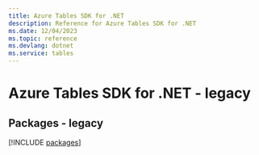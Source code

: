 ```yaml
---
title: Azure Tables SDK for .NET
description: Reference for Azure Tables SDK for .NET
ms.date: 12/04/2023
ms.topic: reference
ms.devlang: dotnet
ms.service: tables
---
```

# Azure Tables SDK for .NET - legacy
## Packages - legacy
[!INCLUDE [packages](tables-index.md)]
